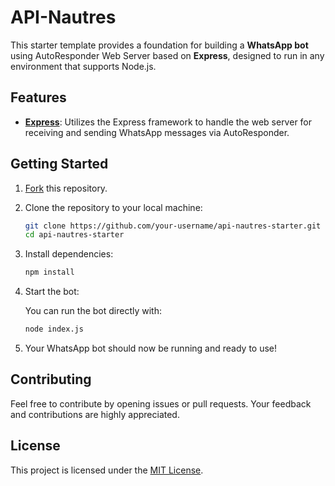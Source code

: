 # API-Nautres

This starter template provides a foundation for building a **WhatsApp bot** using AutoResponder Web Server based on **Express**, designed to run in any environment that supports Node.js.

## Features

- **[Express](https://expressjs.com/)**: Utilizes the Express framework to handle the web server for receiving and sending WhatsApp messages via AutoResponder.

## Getting Started

1. [Fork](https://github.com/itsreimau/api-nautres/fork) this repository.

2. Clone the repository to your local machine:
   ```bash
   git clone https://github.com/your-username/api-nautres-starter.git
   cd api-nautres-starter
   ```

3. Install dependencies:
   ```bash
   npm install
   ```

4. Start the bot:

   You can run the bot directly with:
   ```bash
   node index.js
   ```

5. Your WhatsApp bot should now be running and ready to use!

## Contributing

Feel free to contribute by opening issues or pull requests. Your feedback and contributions are highly appreciated.

## License

This project is licensed under the [MIT License](LICENSE).